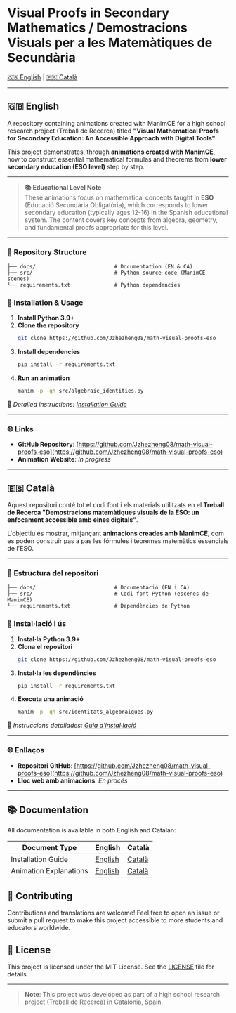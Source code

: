 # Visual Proofs in Secondary Mathematics / Demostracions Visuals per a les Matemàtiques de Secundària

[🇬🇧 English](#english) | [🇪🇸 Català](#català)

---

<a name="english"></a>
## 🇬🇧 English

A repository containing animations created with ManimCE for a high school research project (Treball de Recerca) titled **"Visual Mathematical Proofs for Secondary Education: An Accessible Approach with Digital Tools"**.

This project demonstrates, through **animations created with ManimCE**, how to construct essential mathematical formulas and theorems from **lower secondary education (ESO level)** step by step.

---

> **📚 Educational Level Note**  
> These animations focus on mathematical concepts taught in **ESO** (Educació Secundària Obligatòria), which corresponds to lower secondary education (typically ages 12-16) in the Spanish educational system. The content covers key concepts from algebra, geometry, and fundamental proofs appropriate for this level.

---

### 📂 Repository Structure

```
├── docs/                         # Documentation (EN & CA)
├── src/                          # Python source code (ManimCE scenes)
└── requirements.txt              # Python dependencies
```

### 🚀 Installation & Usage

1. **Install Python 3.9+**
2. **Clone the repository**  
   ```bash
   git clone https://github.com/Jzhezheng08/math-visual-proofs-eso
   ```
3. **Install dependencies**  
   ```bash
   pip install -r requirements.txt
   ```
4. **Run an animation**  
   ```bash
   manim -p -qh src/algebraic_identities.py
   ```

📖 *Detailed instructions: [Installation Guide](docs/en/installation_guide.md)*

---

### 🌐 Links

- **GitHub Repository**: [https://github.com/Jzhezheng08/math-visual-proofs-eso](https://github.com/Jzhezheng08/math-visual-proofs-eso)  
- **Animation Website**: *In progress*

---

<a name="català"></a>
## 🇪🇸 Català

Aquest repositori conté tot el codi font i els materials utilitzats en el **Treball de Recerca "Demostracions matemàtiques visuals de la ESO: un enfocament accessible amb eines digitals"**.

L'objectiu és mostrar, mitjançant **animacions creades amb ManimCE**, com es poden construir pas a pas les fórmules i teoremes matemàtics essencials de l'ESO.

---

### 📂 Estructura del repositori

```
├── docs/                         # Documentació (EN i CA)
├── src/                          # Codi font Python (escenes de ManimCE)
└── requirements.txt              # Dependències de Python
```

### 🚀 Instal·lació i ús

1. **Instal·la Python 3.9+**
2. **Clona el repositori**  
   ```bash
   git clone https://github.com/Jzhezheng08/math-visual-proofs-eso
   ```
3. **Instal·la les dependències**  
   ```bash
   pip install -r requirements.txt
   ```
4. **Executa una animació**  
   ```bash
   manim -p -qh src/identitats_algebraiques.py
   ```

📖 *Instruccions detallades: [Guia d'instal·lació](docs/ca/guia_execucio.md)*

---

### 🌐 Enllaços

- **Repositori GitHub**: [https://github.com/Jzhezheng08/math-visual-proofs-eso](https://github.com/Jzhezheng08/math-visual-proofs-eso)  
- **Lloc web amb animacions**: *En procés*

---

## 📚 Documentation

All documentation is available in both English and Catalan:

| Document Type | English | Català |
|---------------|---------|--------|
| Installation Guide | [English](docs/en/installation_guide.md) | [Català](docs/ca/guia_execucio.md) |
| Animation Explanations | [English](docs/en/animation_explanations.md) | [Català](docs/ca/explicacio_animacions.md) |

## 👥 Contributing

Contributions and translations are welcome! Feel free to open an issue or submit a pull request to make this project accessible to more students and educators worldwide.

## 📄 License

This project is licensed under the MIT License. See the [LICENSE](LICENSE) file for details.

---

> **Note**: This project was developed as part of a high school research project (Treball de Recerca) in Catalonia, Spain.
